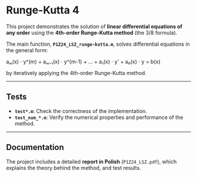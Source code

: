 # Runge-Kutta 4

This project demonstrates the solution of **linear differential equations of any order** using the **4th-order Runge-Kutta method** (the 3/8 formula).

The main function, **`P1Z24_LSZ_runge-kutta.m`**, solves differential equations in the general form:

aₘ(x) ⋅ y^(m) + aₘ₋₁(x) ⋅ y^(m-1) + ... + a₁(x) ⋅ y' + a₀(x) ⋅ y = b(x)

by iteratively applying the 4th-order Runge-Kutta method.

---

## Tests
- **`test*.m`**: Check the correctness of the implementation.
- **`test_num_*.m`**: Verify the numerical properties and performance of the method.

---

## Documentation
The project includes a detailed **report in Polish** (`P1Z24_LSZ.pdf`), which explains the theory behind the method, and test results.
